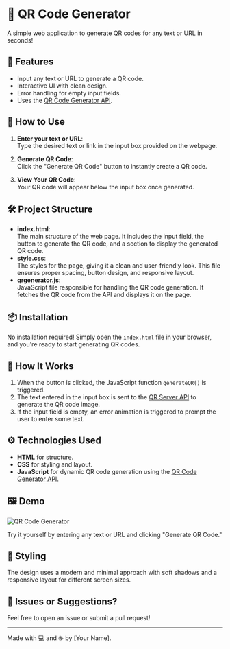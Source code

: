 # 📱 QR Code Generator

A simple web application to generate QR codes for any text or URL in seconds!

## 🌟 Features

- Input any text or URL to generate a QR code.
- Interactive UI with clean design.
- Error handling for empty input fields.
- Uses the [QR Code Generator API](https://goqr.me/api/).

## 🚀 How to Use

1. **Enter your text or URL**:  
   Type the desired text or link in the input box provided on the webpage.

2. **Generate QR Code**:  
   Click the "Generate QR Code" button to instantly create a QR code.

3. **View Your QR Code**:  
   Your QR code will appear below the input box once generated.

## 🛠️ Project Structure

- **index.html**:  
  The main structure of the web page. It includes the input field, the button to generate the QR code, and a section to display the generated QR code.
- **style.css**:  
  The styles for the page, giving it a clean and user-friendly look. This file ensures proper spacing, button design, and responsive layout.
- **qrgenerator.js**:  
  JavaScript file responsible for handling the QR code generation. It fetches the QR code from the API and displays it on the page.

## 📦 Installation

No installation required! Simply open the `index.html` file in your browser, and you're ready to start generating QR codes.

## 🔧 How It Works

1. When the button is clicked, the JavaScript function `generateQR()` is triggered.
2. The text entered in the input box is sent to the [QR Server API](https://api.qrserver.com/) to generate the QR code image.
3. If the input field is empty, an error animation is triggered to prompt the user to enter some text.

## ⚙️ Technologies Used

- **HTML** for structure.
- **CSS** for styling and layout.
- **JavaScript** for dynamic QR code generation using the [QR Code Generator API](https://goqr.me/api/).

## 🖼️ Demo

![QR Code Generator](https://via.placeholder.com/150)

Try it yourself by entering any text or URL and clicking "Generate QR Code."

## 🎨 Styling

The design uses a modern and minimal approach with soft shadows and a responsive layout for different screen sizes.

## 🤔 Issues or Suggestions?

Feel free to open an issue or submit a pull request!

---

Made with 💻 and ☕ by [Your Name].
